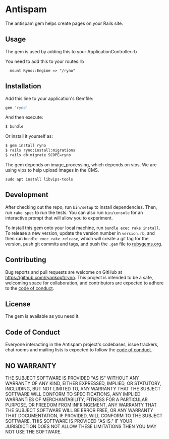 # Antispam
The antispam gem helps create pages on your Rails site.

## Usage

The gem is used by adding this to your ApplicationController.rb

You need to add this to your routes.rb
```
  mount Ryno::Engine => "/ryno"
```


## Installation
Add this line to your application's Gemfile:

```ruby
gem 'ryno'
```

And then execute:
```bash
$ bundle
```

Or install it yourself as:
```bash
$ gem install ryno
$ rails ryno:install:migrations
$ rails db:migrate SCOPE=ryno
```
The gem depends on image_processing, which depends on vips. We are using vips to
help upload images in the CMS.
```
sudo apt install libvips-tools
```

## Development

After checking out the repo, run `bin/setup` to install dependencies. Then, run `rake spec` to run the tests. You can also run `bin/console` for an interactive prompt that will allow you to experiment.

To install this gem onto your local machine, run `bundle exec rake install`. To release a new version, update the version number in `version.rb`, and then run `bundle exec rake release`, which will create a git tag for the version, push git commits and tags, and push the `.gem` file to [rubygems.org](https://rubygems.org).

## Contributing

Bug reports and pull requests are welcome on GitHub at https://github.com/ryankopf/ryno. This project is intended to be a safe, welcoming space for collaboration, and contributors are expected to adhere to the [code of conduct](https://github.com/ryankopf/ryno/blob/master/CODE_OF_CONDUCT.md).

## License
The gem is available as you need it.

## Code of Conduct

Everyone interacting in the Antispam project's codebases, issue trackers, chat rooms and mailing lists is expected to follow the [code of conduct](https://github.com/ryankopf/antispam/blob/master/CODE_OF_CONDUCT.md).

## NO WARRANTY

THE SUBJECT SOFTWARE IS PROVIDED "AS IS" WITHOUT ANY WARRANTY OF ANY KIND,
EITHER EXPRESSED, IMPLIED, OR STATUTORY, INCLUDING, BUT NOT LIMITED TO,
ANY WARRANTY THAT THE SUBJECT SOFTWARE WILL CONFORM TO SPECIFICATIONS,
ANY IMPLIED WARRANTIES OF MERCHANTABILITY, FITNESS FOR A PARTICULAR PURPOSE,
OR FREEDOM FROM INFRINGEMENT, ANY WARRANTY THAT THE SUBJECT SOFTWARE WILL BE
ERROR FREE, OR ANY WARRANTY THAT DOCUMENTATION, IF PROVIDED, WILL CONFORM TO
THE SUBJECT SOFTWARE. THIS SOFTWARE IS PROVIDED "AS IS." IF YOUR JURISDICTION
DOES NOT ALLOW THESE LIMITATIONS THEN YOU MAY NOT USE THE SOFTWARE.

